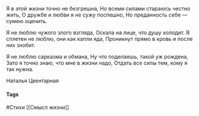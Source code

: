 Я в этой жизни точно не безгрешна,
Но всеми силами стараюсь честно жить,
О дружбе и любви я не сужу поспешно,
Но преданность себе — сумею оценить.

Я не люблю чужого злого взгляда,
Оскала на лице, что душу холодит.
Я сплетен не люблю, они как капли яда,
Проникнут прямо в кровь и после них знобит.

Я не люблю сарказма и обмана,
Ну что поделаешь, такой уж рождена,
Зато я точно знаю, что мне в жизни надо,
Отдать все силы тем, кому я так нужна.

Наталья Цвентарная


#### Tags
#Стихи
[[Смысл жизни]]